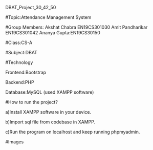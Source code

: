 DBAT_Project_30_42_50

#Topic:Attendance Management System

#Group Members:
              Akshat Chabra EN19CS301030
              Amit Pandharikar EN19CS301042
              Ananya Gupta:EN19CS30150
              
#Class:CS-A

#Subject:DBAT

#Technology

Frontend:Bootstrap

Backend:PHP

Database:MySQL (used XAMPP software)

#How to run the project?

 a)Install XAMPP software in your device.
 
 b)Import sql file from codebase in XAMPP.
 
 c)Run the program on localhost and keep running phpmyadmin.
 
 
#Images

